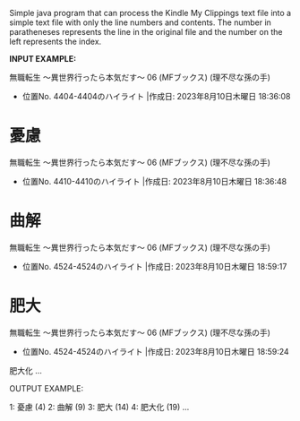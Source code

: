 Simple java program that can process the Kindle My Clippings text file into a simple text file with only the line numbers and contents.
The number in paratheneses represents the line in the original file and the number on the left represents the index.

<b>INPUT EXAMPLE:</b>

無職転生 ～異世界行ったら本気だす～ 06 (MFブックス) (理不尽な孫の手)
- 位置No. 4404-4404のハイライト |作成日: 2023年8月10日木曜日 18:36:08

憂慮
==========
無職転生 ～異世界行ったら本気だす～ 06 (MFブックス) (理不尽な孫の手)
- 位置No. 4410-4410のハイライト |作成日: 2023年8月10日木曜日 18:36:48

曲解
==========
無職転生 ～異世界行ったら本気だす～ 06 (MFブックス) (理不尽な孫の手)
- 位置No. 4524-4524のハイライト |作成日: 2023年8月10日木曜日 18:59:17

肥大
==========
無職転生 ～異世界行ったら本気だす～ 06 (MFブックス) (理不尽な孫の手)
- 位置No. 4524-4524のハイライト |作成日: 2023年8月10日木曜日 18:59:24

肥大化
...

OUTPUT EXAMPLE:

1: 憂慮 (4)
2: 曲解 (9)
3: 肥大 (14)
4: 肥大化 (19)
...
